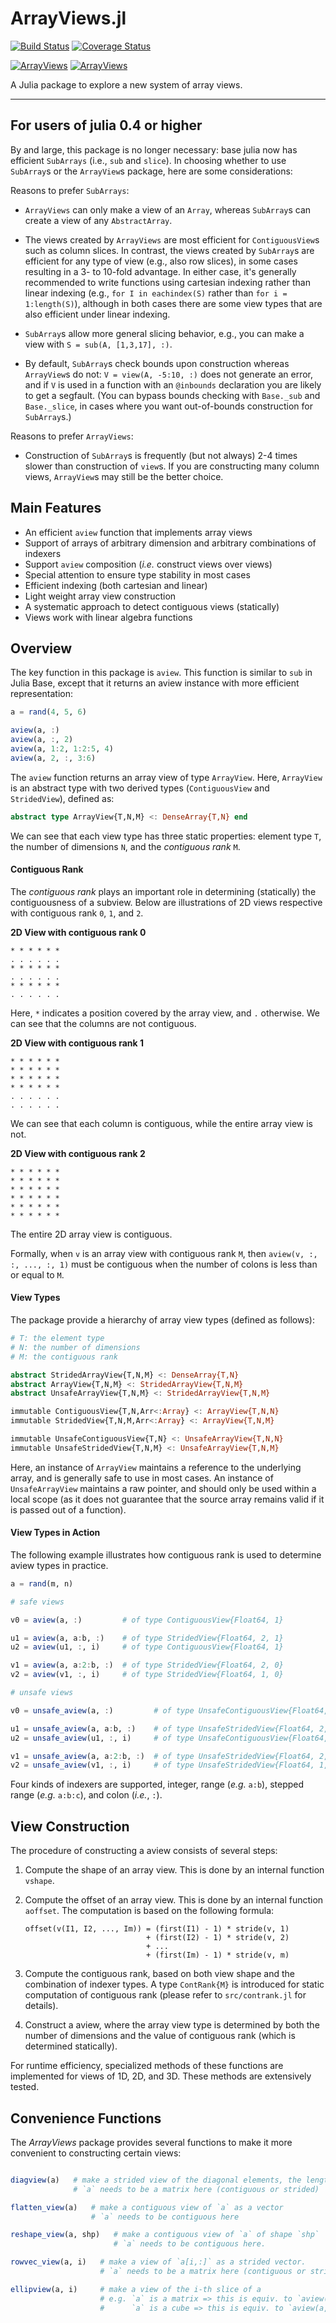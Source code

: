 # ArrayViews.jl

[![Build Status](https://travis-ci.org/JuliaLang/ArrayViews.jl.svg)](https://travis-ci.org/JuliaLang/ArrayViews.jl)
[![Coverage Status](https://coveralls.io/repos/JuliaLang/ArrayViews.jl/badge.svg)](https://coveralls.io/r/JuliaLang/ArrayViews.jl)

[![ArrayViews](http://pkg.julialang.org/badges/ArrayViews_0.3.svg)](http://pkg.julialang.org/?pkg=ArrayViews&ver=0.3)
[![ArrayViews](http://pkg.julialang.org/badges/ArrayViews_0.4.svg)](http://pkg.julialang.org/?pkg=ArrayViews&ver=0.4)

A Julia package to explore a new system of array views.


-----------------------------

## For users of julia 0.4 or higher

By and large, this package is no longer necessary: base julia now has
efficient `SubArrays` (i.e., `sub` and `slice`).  In choosing whether
to use `SubArray`s or the `ArrayView`s package, here are some
considerations:

Reasons to prefer `SubArrays`:

- `ArrayViews` can only make a view of an `Array`, whereas `SubArray`s
  can create a view of any `AbstractArray`.

- The views created by `ArrayViews` are most efficient for
  `ContiguousView`s such as column slices. In contrast, the views
  created by `SubArray`s are efficient for any type of view (e.g.,
  also row slices), in some cases resulting in a 3- to 10-fold
  advantage. In either case, it's generally recommended to write functions
  using cartesian indexing rather than linear indexing (e.g.,
  `for I in eachindex(S)` rather than `for i = 1:length(S)`),
  although in both cases there are some view types that are also
  efficient under linear indexing.

- `SubArray`s allow more general slicing behavior, e.g., you can make
  a view with `S = sub(A, [1,3,17], :)`.

- By default, `SubArray`s check bounds upon construction whereas
  `ArrayView`s do not: `V = view(A, -5:10, :)` does not generate an
  error, and if `V` is used in a function with an `@inbounds`
  declaration you are likely to get a segfault.  (You can bypass
  bounds checking with `Base._sub` and `Base._slice`, in cases where
  you want out-of-bounds construction for `SubArray`s.)

Reasons to prefer `ArrayViews`:

- Construction of `SubArray`s is frequently (but not always) 2-4 times
  slower than construction of `view`s. If you are constructing many
  column views, `ArrayView`s may still be the better choice.

## Main Features

- An efficient ``aview`` function that implements array views
- Support of arrays of arbitrary dimension and arbitrary combinations of indexers
- Support ``aview`` composition (*i.e.* construct views over views)
- Special attention to ensure type stability in most cases
- Efficient indexing (both cartesian and linear)
- Light weight array view construction
- A systematic approach to detect contiguous views (statically)
- Views work with linear algebra functions


## Overview

The key function in this package is ``aview``. This function is similar to ``sub`` in Julia Base, except that it returns an aview instance with more efficient representation:

```julia
a = rand(4, 5, 6)

aview(a, :)
aview(a, :, 2)
aview(a, 1:2, 1:2:5, 4)
aview(a, 2, :, 3:6)
```

The ``aview`` function returns an array view of type ``ArrayView``.
Here, ``ArrayView`` is an abstract type with two derived types (``ContiguousView`` and ``StridedView``), defined as:

```julia
abstract type ArrayView{T,N,M} <: DenseArray{T,N} end
```
We can see that each view type has three static properties: element type ``T``, the number of dimensions ``N``, and the *contiguous rank* ``M``.

#### Contiguous Rank

The *contiguous rank* plays an important role in determining (statically) the contiguousness of a subview. Below are illustrations of 2D views respective with contiguous rank ``0``, ``1``, and ``2``.

**2D View with contiguous rank 0**

```
* * * * * *
. . . . . .
* * * * * *
. . . . . .
* * * * * *
. . . . . .
```
Here, ``*`` indicates a position covered by the array view, and ``.`` otherwise. We can see that the columns are not contiguous.

**2D View with contiguous rank 1**

```
* * * * * *
* * * * * *
* * * * * *
* * * * * *
. . . . . .
. . . . . .
```
We can see that each column is contiguous, while the entire array view is not.


**2D View with contiguous rank 2**

```
* * * * * *
* * * * * *
* * * * * *
* * * * * *
* * * * * *
* * * * * *
```
The entire 2D array view is contiguous.


Formally, when ``v`` is an array view with contiguous rank ``M``, then ``aview(v, :, :, ..., :, 1)`` must be contiguous when the number of colons is less than or equal to ``M``.


#### View Types

The package provide a hierarchy of array view types (defined as follows):

```julia
# T: the element type
# N: the number of dimensions
# M: the contiguous rank

abstract StridedArrayView{T,N,M} <: DenseArray{T,N}
abstract ArrayView{T,N,M} <: StridedArrayView{T,N,M}
abstract UnsafeArrayView{T,N,M} <: StridedArrayView{T,N,M}

immutable ContiguousView{T,N,Arr<:Array} <: ArrayView{T,N,N}
immutable StridedView{T,N,M,Arr<:Array} <: ArrayView{T,N,M}

immutable UnsafeContiguousView{T,N} <: UnsafeArrayView{T,N,N}
immutable UnsafeStridedView{T,N,M} <: UnsafeArrayView{T,N,M}
```

Here, an instance of ``ArrayView`` maintains a reference to the underlying array, and is generally safe to use in most cases. An instance of ``UnsafeArrayView`` maintains a raw pointer, and should only be used within a local scope (as it does not guarantee that the source array remains valid if it is passed out of a function).


#### View Types in Action

The following example illustrates how contiguous rank is used to determine aview types in practice.

```julia
a = rand(m, n)

# safe views

v0 = aview(a, :)         # of type ContiguousView{Float64, 1}

u1 = aview(a, a:b, :)    # of type StridedView{Float64, 2, 1}
u2 = aview(u1, :, i)     # of type ContiguousView{Float64, 1}

v1 = aview(a, a:2:b, :)  # of type StridedView{Float64, 2, 0}
v2 = aview(v1, :, i)     # of type StridedView{Float64, 1, 0}

# unsafe views

v0 = unsafe_aview(a, :)         # of type UnsafeContiguousView{Float64, 1}

u1 = unsafe_aview(a, a:b, :)    # of type UnsafeStridedView{Float64, 2, 1}
u2 = unsafe_aview(u1, :, i)     # of type UnsafeContiguousView{Float64, 1}

v1 = unsafe_aview(a, a:2:b, :)  # of type UnsafeStridedView{Float64, 2, 0}
v2 = unsafe_aview(v1, :, i)     # of type UnsafeStridedView{Float64, 1, 0}
```

Four kinds of indexers are supported, integer, range (*e.g.* ``a:b``), stepped range (*e.g.* ``a:b:c``), and colon (*i.e.*, ``:``).

## View Construction

The procedure of constructing a aview consists of several steps:

1. Compute the shape of an array view. This is done by an internal function ``vshape``.

2. Compute the offset of an array view. This is done by an internal function ``aoffset``. The computation is based on the following formula:

    ```
    offset(v(I1, I2, ..., Im)) = (first(I1) - 1) * stride(v, 1)
                               + (first(I2) - 1) * stride(v, 2)
                               + ...
                               + (first(Im) - 1) * stride(v, m)
    ```

3. Compute the contiguous rank, based on both view shape and the combination of indexer types. A type ``ContRank{M}`` is introduced for static computation of contiguous rank (please refer to ``src/contrank.jl`` for details).

4. Construct a aview, where the array view type is determined by both the number of dimensions and the value of contiguous rank (which is determined statically).

For runtime efficiency, specialized methods of these functions are implemented for views of 1D, 2D, and 3D. These methods are extensively tested.


## Convenience Functions

The *ArrayViews* package provides several functions to make it more convenient to constructing certain views:

```julia

diagview(a)   # make a strided view of the diagonal elements, the length is `min(size(a)...)`
              # `a` needs to be a matrix here (contiguous or strided)

flatten_view(a)   # make a contiguous view of `a` as a vector
                  # `a` needs to be contiguous here

reshape_view(a, shp)   # make a contiguous view of `a` of shape `shp`
                       # `a` needs to be contiguous here.

rowvec_view(a, i)   # make a view of `a[i,:]` as a strided vector.
                    # `a` needs to be a matrix here (contiguous or strided)

ellipview(a, i)     # make a view of the i-th slice of a
                    # e.g. `a` is a matrix => this is equiv. to `aview(a, :, i)`
                    #      `a` is a cube => this is equiv. to `aview(a, :, :, i)`, etc.
```
